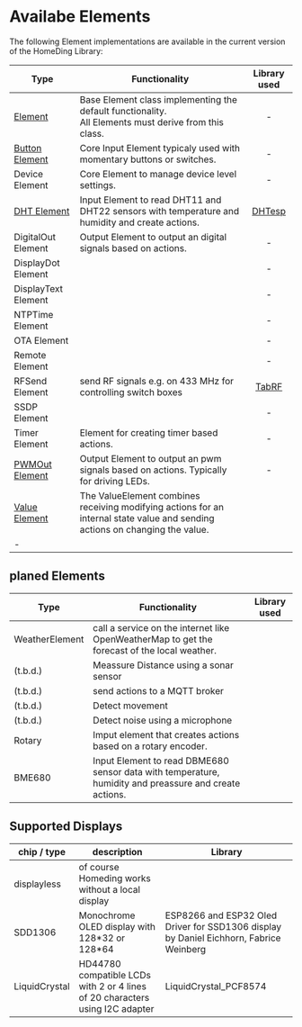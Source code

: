 # Availabe Elements

The following Element implementations are available in the current version of the HomeDing Library:

| Type                | Functionality | Library used |
| -----------------   | ------------- | :----------: |
| [Element]           | Base Element class implementing the default functionality. <br /> All Elements must derive from this class.	| -
| [Button Element]    | Core Input Element typicaly used with momentary buttons or switches. | -
| Device Element      | Core Element to manage device level settings. | -
| [DHT Element]       | Input Element to read DHT11 and DHT22 sensors with temperature and humidity and create actions. | [DHTesp]
| DigitalOut Element  | Output Element to output an digital signals based on actions. | -
| DisplayDot Element  |       | -
| DisplayText Element |       | -
| NTPTime Element     |       | -
| OTA Element         |       | -
| Remote Element      |       | -
| RFSend Element      | send RF signals e.g. on 433 MHz for controlling switch boxes | [TabRF]
| SSDP Element        |       | -
| Timer Element       | Element for creating timer based actions. | -
| [PWMOut Element]    | Output Element to output an pwm signals based on actions. Typically for driving LEDs. | -
| [Value Element]     | The ValueElement combines receiving modifying actions for an internal state value and sending actions on changing the value.
 | -

## planed Elements

| Type                | Functionality | Library used |
| -----------------   | ------------- | :----------: |
| WeatherElement      | call a service on the internet like OpenWeatherMap to get the forecast of the local weather. |
| (t.b.d.)            | Meassure Distance using a sonar sensor |
| (t.b.d.)            | send actions to a MQTT broker |
| (t.b.d.)            | Detect movement
| (t.b.d.)            | Detect noise using a microphone |
| Rotary              | Imput element that creates actions based on a rotary encoder.
| BME680              | Input Element to read DBME680 sensor data with temperature, humidity and preassure and create actions.

## Supported Displays

| chip / type   | description  | Library      |
| ------------  | ------------ | ------------ |
| displayless   | of course Homeding works without a local display |   |
| SDD1306       | Monochrome OLED display with 128\*32 or 128\*64 | ESP8266 and ESP32 Oled Driver for SSD1306 display by Daniel Eichhorn, Fabrice Weinberg  |
| LiquidCrystal | HD44780 compatible LCDs with 2 or 4 lines of 20 characters using I2C adapter | LiquidCrystal_PCF8574 |

[DHTesp]: https://github.com/beegee-tokyo/DHTesp "DHT library for ESP boards."
[TabRF]: https://github.com/mathertel/tabrf "Table driven RF library"

[Element]: ElementClass "Base Element implementation"
[Button Element]: ButtonElement "digital input for a momentary button"
[DHT Element]: DHTElement "DHT Temperature and Humidity Sensor"
[PWMOut Element]: PWMOutElement
[Value Element]: ValueElement
